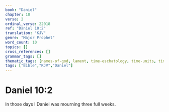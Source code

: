 ```yaml
---
book: "Daniel"
chapter: 10
verse: 2
ordinal_verse: 22018
ref: "Daniel 10:2"
translation: "KJV"
genre: "Major Prophet"
word_count: 10
topics: []
cross_references: []
grammar_tags: []
thematic_tags: [names-of-god, lament, time-eschatology, time-units, time]
tags: ["Bible","KJV","Daniel"]
---
```


# Daniel 10:2

In those days I Daniel was mourning three full weeks.
